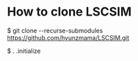 # How to clone LSCSIM
$ git clone --recurse-submodules https://github.com/hyunzmama/LSCSIM.git

$ . .initialize
